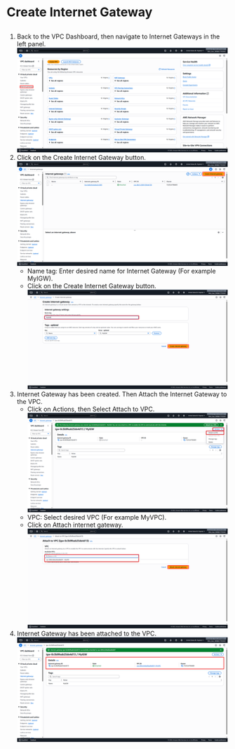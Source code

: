 # Create Internet Gateway
##
1. Back to the VPC Dashboard, then navigate to Internet Gateways in the left panel. ![Dashboard_IGW](Images/Dashboard_IGW.png)
2. Click on the Create Internet Gateway button. ![Create_IGW](Images/Create_IGW.png)
   - Name tag: Enter desired name for Internet Gateway (For example MyIGW).
   - Click on the Create Internet Gateway button. ![Created_IGW](Images/Created_IGW.png)
3. Internet Gateway has been created. Then Attach the Internet Gateway to the VPC. 
   - Click on Actions, then Select Attach to VPC. ![Attach_IGW](Images/Attach_IGW.png)
   - VPC: Select desired VPC (For example MyVPC).
   - Click on Attach internet gateway. ![Attached_IGW](Images/Attached_IGW.png)
4. Internet Gateway has been attached to the VPC. ![Attached_IGW_Done](Images/Attached_IGW_Done.png)
